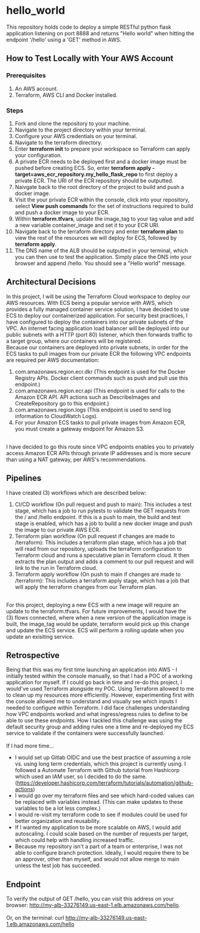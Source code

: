 # hello_world
This repository holds code to deploy a simple RESTful python flask application listening on port 8888 and returns "Hello world" when hitting the endpoint '/hello' using a 'GET' method in AWS.

## How to Test Locally with Your AWS Account
### Prerequisites 
1. An AWS account.
2. Terraform, AWS CLI and Docker installed.
### Steps
1. Fork and clone the repository to your machine.
2. Navigate to the project directory within your terminal.
3. Configure your AWS credentials on your terminal.
4. Navigate to the terraform directory.
5. Enter **terraform init** to prepare your workspace so Terraform can apply your configuration.
6. A private ECR needs to be deployed first and a docker image must be pushed before creating ECS. So, enter **terraform apply -target=aws_ecr_repository.my_hello_flask_repo** to first deploy a private ECR. The URI of the ECR repository should be outputted. 
7. Naivgate back to the root directory of the project to build and push a docker image.
8. Visit the your private ECR within the console, click into your repository, select **View push commands** for the set of instructions required to build and push a docker image to your ECR.
9. Within **terraform.tfvars**, update the image_tag to your tag value and add a new variable container_image and set it to your ECR URI.
10. Navigate back to the terraform directory and enter **terraform plan** to view the rest of the resources we will deploy for ECS, followed by **terraform apply**.
11. The DNS name of the ALB should be outputted in your terminal, which you can then use to test the application. Simply place the DNS into your browser and append /hello. You should see a "Hello world" message.

## Architectural Decisions
In this project, I will be using the Terraform Cloud workspace to deploy our AWS resources. With ECS being a popular service with AWS, which provides a fully managed container service solution, I have decided to use ECS to deploy our containerized application. For security best practices, I have configured to deploy the containers into our private subnets of the VPC. An internet facing application load balancer will be deployed into our public subnets with a HTTP (port 80) listener, which then forwards traffic to a target group, where our containers will be registered.
</br>
Because our containers are deployed into private subnets, in order for the ECS tasks to pull images from our private ECR the following VPC endpoints are required per AWS documentation:
1. com.amazonaws.region.ecr.dkr (This endpoint is used for the Docker Registry APIs. Docker client commands such as push and pull use this endpoint.)
2. com.amazonaws.region.ecr.api (This endpoint is used for calls to the Amazon ECR API. API actions such as DescribeImages and CreateRepository go to this endpoint.)
3. com.amazonaws.region.logs (This endpoint is used to send log information to CloudWatch Logs).
4. For your Amazon ECS tasks to pull private images from Amazon ECR, you must create a gateway endpoint for Amazon S3.
</br>
I have decided to go this route since VPC endpoints enables you to privately access Amazon ECR APIs through private IP addresses and is more secure than using a NAT gateway, per AWS's recommendations.

## Pipelines
I have created (3) workflows which are described below:
1. CI/CD workflow (On pull request and push to main): This includes a test stage, which has a job to run pytests to validate the GET requests from the / and /hello endpoint. If this is a push to main, the build and test stage is enabled, which has a job to build a new docker image and push the image to our private AWS ECR.
2. Terraform plan workflow (On pull request if changes are made to /terraform): This includes a terraform plan stage, which has a job that will read from our repository, uploads the terraform configuration to Terraform cloud and runs a speculative plan in Terraform cloud. It then extracts the plan output and adds a comment to our pull request and will link to the run in Terraform cloud.
3. Terraform apply workflow (On push to main if changes are made to /terraform): This includes a terraform apply stage, which has a job that will apply the terraform changes from our Terraform plan.
</br>
For this project, deploying a new ECS with a new image will require an update to the terraform.tfvars. For future improvements, I would have the (3) flows connected, where when a new version of the application image is built, the image_tag would be update, terraform would pick up this change and update the ECS service. ECS will perform a rolling update when you update an exisiting service.

## Retrospective
Being that this was my first time launching an application into AWS - I initially tested within the console manually, so that I had a POC of a working application for myself. If I could go back in time and re-do this project, I would've used Terraform alongside my POC. Using Terraform allowed to me to clean up my resources more efficiently. However, experimenting first with the console allowed me to understand and visually see which inputs I needed to configure within Terraform. I did face challenges understanding how VPC endpoints worked and what ingress/egress rules to define to be able to use these endpoints. How I tackled this challenge was using the default security group and adding rules one a time and re-deployed my ECS service to validate if the containers were successfully launched.
</br></br>
If I had more time...
* I would set up Gitlab OIDC and use the best practice of assuming a role vs. using long term credentials, which this project is currently using. I followed a Automate Terraform with Github tutorial from Hashicorp which used an IAM user, so I decided to do the same. (https://developer.hashicorp.com/terraform/tutorials/automation/github-actions)
* I would go over my terraform files and see which hard-coded values can be replaced with variables instead. (This can make updates to these variables to be a lot less complex.)
* I would re-visit my terraform code to see if modules could be used for better organization and reusability.
* If I wanted my application to be more scalable on AWS, I would add autoscaling. I could scale based on the number of requests per target, which could help with handling increased traffic.
* Because my repository isn't a part of a team or enterprise, I was not able to configure branch protection. Ideally, I would require there to be an approver, other than myself, and would not allow merge to main unless the test job has succeeded.

## Endpoint
To verify the output of GET /hello, you can visit this address on your browser: http://my-alb-33276149.us-east-1.elb.amazonaws.com/hello.
</br></br>
Or, on the terminal: curl http://my-alb-33276149.us-east-1.elb.amazonaws.com/hello

